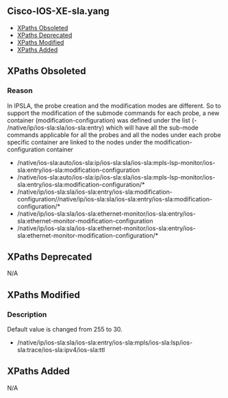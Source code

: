 ## Cisco-IOS-XE-sla.yang


- [XPaths Obsoleted](#xpaths-obsoleted)
- [XPaths Deprecated](#xpaths-deprecated)
- [XPaths Modified](#xpaths-modified)
- [XPaths Added](#xpaths-added)

## XPaths Obsoleted

### Reason

In IPSLA, the probe creation and the modification modes are different. So to support the modification of the submode commands for each probe, a new container (modification-configuration) was defined under the list (- /native/ip/ios-sla:sla/ios-sla:entry) which will have all the sub-mode commands applicable for all the probes and all the nodes under each probe specific container are linked to the nodes under the modification-configuration container

- /native/ios-sla:auto/ios-sla:ip/ios-sla:sla/ios-sla:mpls-lsp-monitor/ios-sla:entry/ios-sla:modification-configuration
- /native/ios-sla:auto/ios-sla:ip/ios-sla:sla/ios-sla:mpls-lsp-monitor/ios-sla:entry/ios-sla:modification-configuration/\*
- /native/ip/ios-sla:sla/ios-sla:entry/ios-sla:modification-configuration//native/ip/ios-sla:sla/ios-sla:entry/ios-sla:modification-configuration/\*
- /native/ip/ios-sla:sla/ios-sla:ethernet-monitor/ios-sla:entry/ios-sla:ethernet-monitor-modification-configuration
- /native/ip/ios-sla:sla/ios-sla:ethernet-monitor/ios-sla:entry/ios-sla:ethernet-monitor-modification-configuration/\*

## XPaths Deprecated

N/A

## XPaths Modified

### Description

Default value is changed from 255 to 30.

- /native/ip/ios-sla:sla/ios-sla:entry/ios-sla:mpls/ios-sla:lsp/ios-sla:trace/ios-sla:ipv4/ios-sla:ttl

## XPaths Added

N/A
